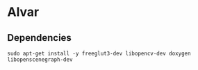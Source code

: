 # Alvar 

## Dependencies 
```
sudo apt-get install -y freeglut3-dev libopencv-dev doxygen libopenscenegraph-dev
```
